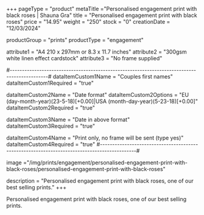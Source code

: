 +++
pageType = "product"
metaTitle ="Personalised engagement print with black roses | Shauna Gra"
title = "Personalised engagement print with black roses"
price = "14.95"
weight = "250" 
stock = "0"
creationDate = "12/03/2024"

productGroup = "prints"
productType = "engagement"

 
attribute1 = "A4 210 x 297mm or 8.3 x 11.7 inches" 
attribute2 = "300gsm white linen effect cardstock"
attribute3 = "No frame supplied"

#---------------------------------------------------------------------------------------------#
dataItemCustom1Name = "Couples first names"
dataItemCustom1Required = "true"

dataItemCustom2Name = "Date format"
dataItemCustom2Options = "EU (day-month-year)(23-5-18)[+0.00]|USA (month-day-year)(5-23-18)[+0.00]"
dataItemCustom2Required = "true"

dataItemCustom3Name = "Date in above format"
dataItemCustom3Required = "true"

dataItemCustom4Name = "Print only, no frame will be sent (type yes)"
dataItemCustom4Required = "true"
#---------------------------------------------------------------------------------------------#

image ="/img/prints/engagement/personalised-engagement-print-with-black-roses/personalised-engagement-print-with-black-roses"

description = "Personalised engagement print with black roses, one of our best selling prints."
+++

Personalised engagement print with black roses, one of our best selling prints.

